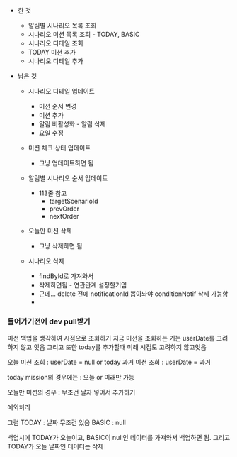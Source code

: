 - 한 것
	- 알림별 시나리오 목록 조회
	- 시나리오 미션 목록 조회 - TODAY, BASIC
	- 시나리오 디테일 조회
	- TODAY 미션 추가
	- 시나리오 디테일 추가

- 남은 것
	- 시나리오 디테일 업데이트
		- 미션 순서 변경
		- 미션 추가
		- 알림 비활성화 - 알림 삭제
		- 요일 수정

	- 미션 체크 상태 업데이트
		- 그냥 업데이트하면 됨
	- 알림별 시나리오 순서 업데이트
		- 113줄 참고
			- targetScenarioId
			- prevOrder
			- nextOrder
	- 오늘만 미션 삭제
		- 그냥 삭제하면 됨
	- 시나리오 삭제
		- findById로 가져와서
		- 삭제하면됨 - 연관관계 설정할거임
		- 근데... delete 전에 notificationId 뽑아놔야 conditionNotif 삭제 가능함
		- 


### 들어가기전에 dev pull받기

미션 백업을 생각하여 시점으로 조회하기
지금 미션을 조회하는 거는 userDate를 고려하지 않고 잇음
그리고 또한 today를 추가할때 미래 시점도 고려하지 않고잇음


오늘 미션 조회 : userDate = null or today
과거 미션 조회 : userDate = 과거

today mission의 경우에는  : 오늘 or 미래만 가능


오늘만 미션의 경우 : 무조건 날자 넣어서 추가하기

예외처리

그럼 
TODAY : 날짜 무조건 있음
BASIC : null

백업시에 TODAY가 오늘이고, BASIC이 null인 데이터를 가져와서 백업하면 됨.
그리고 TODAY가 오늘 날짜인 데이터는 삭제
